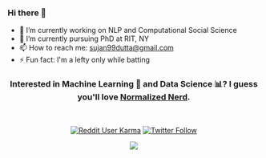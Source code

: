 ### Hi there 👋

<!--
**Suji04/Suji04** is a ✨ _special_ ✨ repository because its `README.md` (this file) appears on your GitHub profile.

Here are some ideas to get you started:

- 🔭 I’m currently working on ...
- 🌱 I’m currently learning ...
- 👯 I’m looking to collaborate on ...
- 🤔 I’m looking for help with ...
- 💬 Ask me about ...
- 📫 How to reach me: sujan99dutta@gmail.com
- 😄 Pronouns: ...
- ⚡ Fun fact: ...
-->

- 🔭 I’m currently working on NLP and Computational Social Science
- 🌱 I’m currently pursuing PhD at RIT, NY
- 📫 How to reach me: sujan99dutta@gmail.com
- ⚡ Fun fact: I'm a lefty only while batting

<h3 align='center'> Interested in Machine Learning 🤖 and Data Science 📊? I guess you'll love <a href="https://www.youtube.com/NormalizedNerd"> Normalized Nerd</a>. </h3>
</br>
<p align="center">
  <a href="https://www.reddit.com/user/nerdy_wits"> <img alt="Reddit User Karma" src="https://img.shields.io/reddit/user-karma/combined/nerdy_wits?color=FF4500&label=u%2Fnerdy_wits&logo=reddit&style=for-the-badge"></a>   <a href="https://twitter.com/normalized_nerd"> <img alt="Twitter Follow" src="https://img.shields.io/twitter/follow/normalized_nerd?color=09f&label=%40normalized_nerd&logo=twitter&style=for-the-badge"></a>
</p>

<p align="center">
  <img src="https://komarev.com/ghpvc/?username=suji04&style=plastic&color=ff4d4d">
</p>
